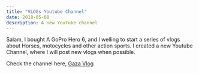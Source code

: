 ```yaml
---
title: "VLOGs Youtube Channel"
date: 2018-05-08
description: A new YouTube channel
---
```


Salam, I bought A GoPro Hero 6, and I welling to start a series of vlogs about Horses, motocycles and other action sports. I created a new Youtube Channel, where I will post new vlogs when possible.

Check the channel here, [Gaza Vlog](https://www.youtube.com/channel/UCiiPWJyuWgmpUeoj2LouqXw)
